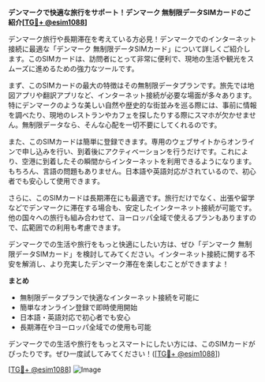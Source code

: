 **デンマークで快適な旅行をサポート！デンマーク 無制限データSIMカードのご紹介[[TG💪+ @esim1088](https://t.me/s/esim1088)]**

デンマーク旅行や長期滞在を考えている方必見！デンマークでのインターネット接続に最適な「デンマーク 無制限データSIMカード」について詳しくご紹介します。このSIMカードは、訪問者にとって非常に便利で、現地の生活や観光をスムーズに進めるための強力なツールです。

まず、このSIMカードの最大の特徴はその無制限データプランです。旅先では地図アプリや翻訳アプリなど、インターネット接続が必要な場面が多々あります。特にデンマークのような美しい自然や歴史的な街並みを巡る際には、事前に情報を調べたり、現地のレストランやカフェを探したりする際にスマホが欠かせません。無制限データなら、そんな心配を一切不要にしてくれるのです。

また、このSIMカードは簡単に登録できます。専用のウェブサイトからオンラインで申し込みを行い、到着後にアクティベーションを行うだけです。これにより、空港に到着したその瞬間からインターネットを利用できるようになります。もちろん、言語の問題もありません。日本語や英語対応がされているので、初心者でも安心して使用できます。

さらに、このSIMカードは長期滞在にも最適です。旅行だけでなく、出張や留学などでデンマークに滞在する場合も、安定したインターネット接続が可能です。他の国々への旅行も組み合わせて、ヨーロッパ全域で使えるプランもありますので、広範囲での利用も考慮できます。

デンマークでの生活や旅行をもっと快適にしたい方は、ぜひ「デンマーク 無制限データSIMカード」を検討してみてください。インターネット接続に関する不安を解消し、より充実したデンマーク滞在を楽しむことができますよ！

**まとめ**
- 無制限データプランで快適なインターネット接続を可能に
- 簡単なオンライン登録で即時使用開始
- 日本語・英語対応で初心者でも安心
- 長期滞在やヨーロッパ全域での使用も可能

デンマークでの生活や旅行をもっとスマートにしたい方には、このSIMカードがぴったりです。ぜひ一度試してみてください！([[TG💪+ @esim1088](https://t.me/s/esim1088)])

[[TG💪+ @esim1088](https://t.me/s/esim1088)] ![Image](https://i.postimg.cc/Y0z9fWf4/image.png)